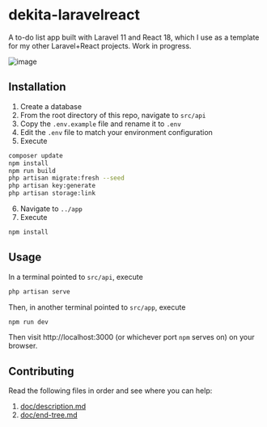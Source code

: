 # dekita-laravelreact
A to-do list app built with Laravel 11 and React 18, which I use as a template for my other Laravel+React projects. Work in progress.

![image](https://github.com/user-attachments/assets/c1d5fe8e-7e4d-4848-98aa-ba72bf0bdc2a)

## Installation
1. Create a database
2. From the root directory of this repo, navigate to ```src/api```
3. Copy the ```.env.example``` file and rename it to ```.env```
4. Edit the ```.env``` file to match your environment configuration
5. Execute
```bash
composer update
npm install
npm run build
php artisan migrate:fresh --seed
php artisan key:generate
php artisan storage:link
```
6. Navigate to ```../app```
7. Execute
```bash
npm install
```

## Usage
In a terminal pointed to ```src/api```, execute
```bash
php artisan serve
```
Then, in another terminal pointed to ```src/app```, execute
```bash
npm run dev
```
Then visit http://localhost:3000 (or whichever port ```npm``` serves on) on your browser.

## Contributing
Read the following files in order and see where you can help:
1. [doc/description.md](doc/description.md)
2. [doc/end-tree.md](doc/end-tree.md)

